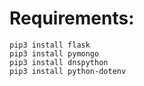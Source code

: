 # Requirements:

```
pip3 install flask
pip3 install pymongo
pip3 install dnspython
pip3 install python-dotenv
```